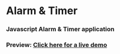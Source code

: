 # Alarm & Timer
### Javascript Alarm & Timer application
### Preview: [Click here for a live demo](https://kylbutlr.com/alarm-timer/)
